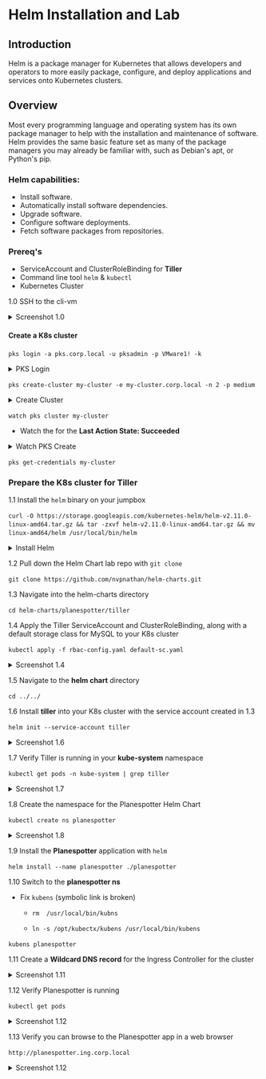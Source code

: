# Helm Installation and Lab

## Introduction

Helm is a package manager for Kubernetes that allows developers and operators to more easily package, configure, and deploy applications and services onto Kubernetes clusters.

## Overview

Most every programming language and operating system has its own package manager to help with the installation and maintenance of software. Helm provides the same basic feature set as many of the package managers you may already be familiar with, such as Debian's apt, or Python's pip.

### Helm capabilities:

- Install software.
- Automatically install software dependencies.
- Upgrade software.
- Configure software deployments.
- Fetch software packages from repositories.

### Prereq's 

- ServiceAccount and ClusterRoleBinding for **Tiller**
- Command line tool `helm` & `kubectl`
- Kubernetes Cluster

1.0 SSH to the cli-vm

<details><summary>Screenshot 1.0</summary>
<img src="../images/ssh-cli-vm.png">
</details>

#### Create a K8s cluster

`pks login -a pks.corp.local -u pksadmin -p VMware1! -k`

<details><summary>PKS Login</summary>
<img src="../images/pks-api-login.png">
</details>

`pks create-cluster my-cluster -e my-cluster.corp.local -n 2 -p medium`

<details><summary>Create Cluster</summary>
<img src="../images/pks-create-cluster.png">
</details>

`watch pks cluster my-cluster`

- Watch the for the **Last Action State: Succeeded**

<details><summary>Watch PKS Create</summary>
<img src="../images/watch-pks-create-cluster.png">
</details>

`pks get-credentials my-cluster`

### Prepare the K8s cluster for Tiller

1.1 Install the `helm` binary on your jumpbox

`curl -O https://storage.googleapis.com/kubernetes-helm/helm-v2.11.0-linux-amd64.tar.gz && tar -zxvf helm-v2.11.0-linux-amd64.tar.gz && mv linux-amd64/helm /usr/local/bin/helm`

<details><summary>Install Helm</summary>
<img src="../images/install-helm.png">
</details>

1.2 Pull down the Helm Chart lab repo with `git clone`

`git clone https://github.com/nvpnathan/helm-charts.git`

1.3 Navigate into the helm-charts directory

`cd helm-charts/planespotter/tiller`

1.4 Apply the Tiller ServiceAccount and ClusterRoleBinding, along with a default storage class for MySQL to your K8s cluster

`kubectl apply -f rbac-config.yaml default-sc.yaml`

<details><summary>Screenshot 1.4</summary>
<img src="../images/create-sa-crb-sc.png">
</details>

1.5 Navigate to the **helm chart** directory

`cd ../../`

1.6 Install **tiller** into your K8s cluster with the service account created in 1.3

`helm init --service-account tiller`

<details><summary>Screenshot 1.6</summary>
<img src="../images/helm-init.png">
</details>

1.7 Verify Tiller is running in your **kube-system** namespace

`kubectl get pods -n kube-system | grep tiller`

<details><summary>Screenshot 1.7</summary>
<img src="../images/tiller-pod.png">
</details>

1.8 Create the namespace for the Planespotter Helm Chart

`kubectl create ns planespotter`

<details><summary>Screenshot 1.8</summary>
<img src="../images/planespotter-ns.png">
</details>

1.9 Install the **Planespotter** application with `helm`

`helm install --name planespotter ./planespotter`

1.10 Switch to the **planespotter ns**

- Fix `kubens` (symbolic link is broken)

    - `rm  /usr/local/bin/kubns`

    - `ln -s /opt/kubectx/kubens /usr/local/bin/kubens`

`kubens planespotter`

1.11 Create a **Wildcard DNS record** for the Ingress Controller for the cluster

<details><summary>Screenshot 1.11</summary>
<img src="../images/wildcard-dns.png">
</details>

1.12 Verify Planespotter is running

`kubectl get pods`

<details><summary>Screenshot 1.12</summary>
<img src="../images/planespotter-pods.png">
</details>

1.13 Verify you can browse to the Planespotter app in a web browser

`http://planespotter.ing.corp.local`

<details><summary>Screenshot 1.12</summary>
<img src="../images/planespotter-web.png">
</details>